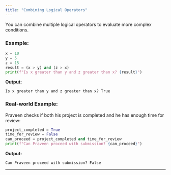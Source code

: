 ```yaml
---
title: "Combining Logical Operators"
---
```


You can combine multiple logical operators to evaluate more complex conditions.

### Example:
```python
x = 10
y = 5
z = 15
result = (x > y) and (z > x)
print(f"Is x greater than y and z greater than x? {result}")
```

**Output:**
```
Is x greater than y and z greater than x? True
```

### Real-world Example:
Praveen checks if both his project is completed and he has enough time for review:
```python
project_completed = True
time_for_review = False
can_proceed = project_completed and time_for_review
print(f"Can Praveen proceed with submission? {can_proceed}")
```

**Output:**
```
Can Praveen proceed with submission? False
```

---